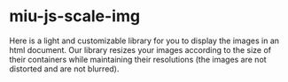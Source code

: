 # miu-js-scale-img
Here is a light and customizable library for you to display the images in an html document. Our library resizes your images according to the size of their containers while maintaining their resolutions (the images are not distorted and are not blurred).
